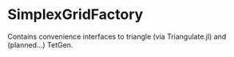 SimplexGridFactory
==================

Contains convenience interfaces to triangle (via Triangulate.jl)  and (planned...) TetGen.

